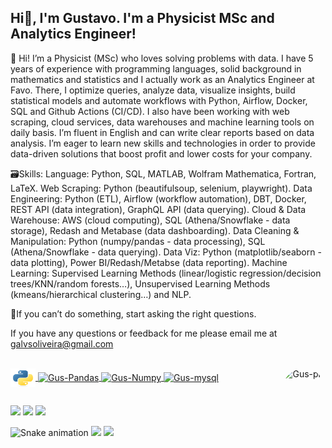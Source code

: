 ## Hi👋, I'm Gustavo. I'm a Physicist MSc and Analytics Engineer!

👋 Hi! I’m a Physicist (MSc) who loves solving problems with data. I have 5 years of experience with programming languages, solid background in mathematics and statistics and I actually work as an Analytics Engineer at Favo. There, I optimize queries, analyze data, visualize insights, build statistical models and automate workflows with Python, Airflow, Docker, SQL and Github Actions (CI/CD). I also have been working with web scraping, cloud services, data warehouses and machine learning tools on daily basis. I’m fluent in English and can write clear reports based on data analysis. I’m eager to learn new skills and technologies in order to provide data-driven solutions that boost profit and lower costs for your company.

🗃️Skills:
Language: Python, SQL, MATLAB, Wolfram Mathematica, Fortran, LaTeX.
Web Scraping: Python (beautifulsoup, selenium, playwright).
Data Engineering: Python (ETL), Airflow (workflow automation), DBT, Docker, REST API (data integration), GraphQL API (data querying).
Cloud & Data Warehouse: AWS (cloud computing), SQL (Athena/Snowflake - data storage), Redash and Metabase (data dashboarding).
Data Cleaning & Manipulation: Python (numpy/pandas - data processing), SQL (Athena/Snowflake - data querying).
Data Viz: Python (matplotlib/seaborn - data plotting), Power BI/Redash/Metabse (data reporting).
Machine Learning: Supervised Learning Methods (linear/logistic regression/decision trees/KNN/random forests…), Unsupervised Learning Methods (kmeans/hierarchical clustering…) and NLP.

💭If you can’t do something, start asking the right questions.

If you have any questions or feedback for me please email me at galvsoliveira@gmail.com

<div align="center">
  <a href="https://github.com/galvsoliveira">
</div>
<div style="display: inline_block"><br>
  <img align="center" alt="Gus-Python" height="30" width="40" src="https://raw.githubusercontent.com/devicons/devicon/master/icons/python/python-original.svg">
  <img align="center" alt="Gus-Pandas" height="30" width="40" src="https://cdn.jsdelivr.net/gh/devicons/devicon/icons/pandas/pandas-original-wordmark.svg">
  <img align="center" alt="Gus-Numpy" height="30" width="40" src="https://cdn.jsdelivr.net/gh/devicons/devicon/icons/numpy/numpy-original-wordmark.svg">
  <img align="center" alt="Gus-mysql" height="30" width="40" src="https://cdn.jsdelivr.net/gh/devicons/devicon/icons/mysql/mysql-plain-wordmark.svg">
  <img align="right" alt="Gus-pic" height="150" style="border-radius:50px;" src="https://cdn.discordapp.com/attachments/844035143940309014/918288474304557096/download20211203204810.png">
</div>
  
  ##
 
<div> 
  <a href="https://www.instagram.com/oliveira.g.a/" target="_blank"><img src="https://img.shields.io/badge/-Instagram-%23E4405F?style=for-the-badge&logo=instagram&logoColor=white" target="_blank"></a>
  <a href = "mailto:g.alvs.oliveira@gmail.com"><img src="https://img.shields.io/badge/-Gmail-%23333?style=for-the-badge&logo=gmail&logoColor=white" target="_blank"></a>
  <a href="https://www.linkedin.com/in/gustavoaoliveira1/" target="_blank"><img src="https://img.shields.io/badge/-LinkedIn-%230077B5?style=for-the-badge&logo=linkedin&logoColor=white" target="_blank"></a> 
 
  ![Snake animation](https://github.com/galvsoliveira/galvsoliveira/blob/output/github-contribution-grid-snake.svg)
 ![](https://komarev.com/ghpvc/?username=galvsoliveira)
 ![](https://hit.yhype.me/github/profile?user_id=95829723)
</div>


